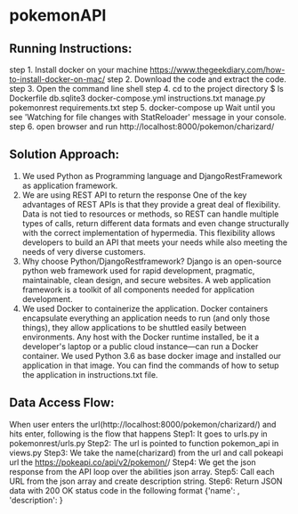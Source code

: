 # pokemonAPI

Running Instructions:
------------------
step 1. Install docker on your machine
https://www.thegeekdiary.com/how-to-install-docker-on-mac/
step 2. Download the code and extract the code.
step 3. Open the command line shell
step 4. cd to the project directory
$ ls
Dockerfile  db.sqlite3  docker-compose.yml  instructions.txt  manage.py  pokemonrest  requirements.txt
step 5. docker-compose up
Wait until you see 'Watching for file changes with StatReloader' message in your console.
step 6. open browser and run http://localhost:8000/pokemon/charizard/

Solution Approach:
------------------
1. We used Python as Programming language and DjangoRestFramework as application framework.
2. We are using REST API to return the response
One of the key advantages of REST APIs is that they provide a great deal of flexibility. 
Data is not tied to resources or methods, so REST can handle multiple types of calls, 
return different data formats and even change structurally with the correct implementation of hypermedia. 
This flexibility allows developers to build an API that meets your needs while also meeting the needs of very diverse customers.
3. Why choose Python/DjangoRestframework?
Django is an open-source python web framework used for rapid development, pragmatic, maintainable, clean design, and secure websites. 
A web application framework is a toolkit of all components needed for application development.
4. We used Docker to containerize the application. 
Docker containers encapsulate everything an application needs to run (and only those things), 
they allow applications to be shuttled easily between environments. 
Any host with the Docker runtime installed, be it a developer's laptop or a public cloud instance—can run a Docker container. 
We used Python 3.6 as base docker image and installed our application in that image. 
You can find the commands of how to setup the application in instructions.txt file.

Data Access Flow:
-----------------
When user enters the url(http://localhost:8000/pokemon/charizard/) and hits enter, following is the flow that happens
Step1: It goes to urls.py in pokemonrest/urls.py
Step2: The url is pointed to function pokemon_api in views.py
Step3: We take the name(charizard) from the url and call pokeapi url the https://pokeapi.co/api/v2/pokemon/<id or name>/
Step4: We get the json response from the API loop over the abilities json array.
Step5: Call each URL from the json array and create description string.
Step6: Return JSON data with 200 OK status code in the following format
{'name': <name>, 'description': <description formed from step6>}
